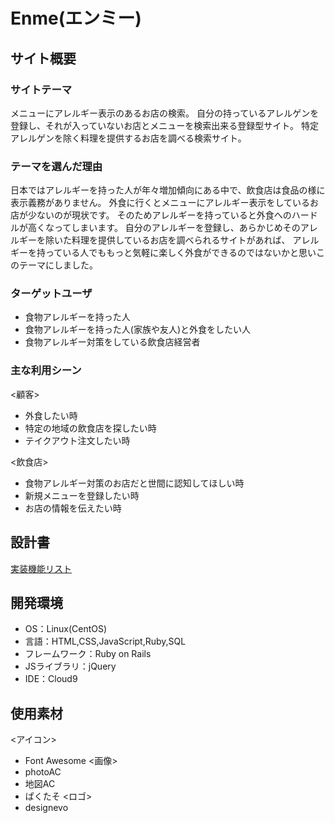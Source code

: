 # Enme(エンミー)

## サイト概要
### サイトテーマ
メニューにアレルギー表示のあるお店の検索。
自分の持っているアレルゲンを登録し、それが入っていないお店とメニューを検索出来る登録型サイト。
特定アレルゲンを除く料理を提供するお店を調べる検索サイト。

### テーマを選んだ理由
日本ではアレルギーを持った人が年々増加傾向にある中で、飲食店は食品の様に表示義務がありません。
外食に行くとメニューにアレルギー表示をしているお店が少ないのが現状です。
そのためアレルギーを持っていると外食へのハードルが高くなってしまいます。
自分のアレルギーを登録し、あらかじめそのアレルギーを除いた料理を提供しているお店を調べられるサイトがあれば、
アレルギーを持っている人でももっと気軽に楽しく外食ができるのではないかと思いこのテーマにしました。


### ターゲットユーザ
* 食物アレルギーを持った人
* 食物アレルギーを持った人(家族や友人)と外食をしたい人
* 食物アレルギー対策をしている飲食店経営者

### 主な利用シーン
<顧客>
* 外食したい時
* 特定の地域の飲食店を探したい時
* テイクアウト注文したい時

<飲食店>
* 食物アレルギー対策のお店だと世間に認知してほしい時
* 新規メニューを登録したい時
* お店の情報を伝えたい時

## 設計書
[実装機能リスト](https://docs.google.com/spreadsheets/d/1c1plTJPb2j6k2-AaX04OWm5qOMwGdbi1InjZtcchCZY/edit?usp=sharing)

## 開発環境
- OS：Linux(CentOS)
- 言語：HTML,CSS,JavaScript,Ruby,SQL
- フレームワーク：Ruby on Rails
- JSライブラリ：jQuery
- IDE：Cloud9

## 使用素材
<アイコン>
* Font Awesome
<画像>
* photoAC
* 地図AC
* ぱくたそ
<ロゴ>
* designevo

